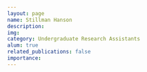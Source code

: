 ```yaml
---
layout: page
name: Stillman Hanson
description:
img:
category: Undergraduate Research Assistants
alum: true
related_publications: false
importance:
---
```

